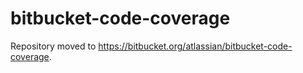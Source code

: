 # bitbucket-code-coverage
Repository moved to https://bitbucket.org/atlassian/bitbucket-code-coverage.